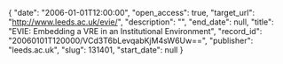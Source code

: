 {
  "date": "2006-01-01T12:00:00", 
  "open_access": true, 
  "target_url": "http://www.leeds.ac.uk/evie/", 
  "description": "", 
  "end_date": null, 
  "title": "EVIE: Embedding a VRE in an Institutional Environment", 
  "record_id": "20060101T120000/VCd3T6bLevqabKjM4sW6Uw==", 
  "publisher": "leeds.ac.uk", 
  "slug": 131401, 
  "start_date": null
}

